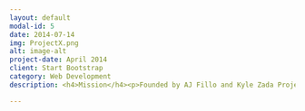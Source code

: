 ```yaml
---
layout: default
modal-id: 5
date: 2014-07-14
img: ProjectX.png
alt: image-alt
project-date: April 2014
client: Start Bootstrap
category: Web Development
description: <h4>Mission</h4><p>Founded by AJ Fillo and Kyle Zada Project X is dedicated to connecting Oregon State University faculty interested in sponsoring outreach in Science, Technology, Engineering, Arts, and Mathematics (STEAM) fields with Oregon State University graduate and undergraduate students dedicated to completing STEAM outreach activities. All outreach activates undertaken by Project X will focus on providing both students and educators the tools necessary to enable student success in STEAM fields and accomplish the following four mission goals</p><p>Who Can Get involved?</p><p>Project X is open to all Oregon State University undergraduate and graduate students; we welcome all majors. Our mission goals require a wide range of skills from many different areas including:colon engineering, graphic design, video editing, writing, teaching, performing, etc. We very much work off the adage, “The more the merrier.” You can't spell STEAM without TEAM.</p><a href="https://www.facebook.com/projectxsteam">More Info Click Here</a></p>

---
```

